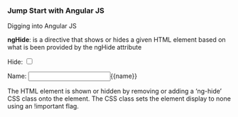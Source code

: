 ### Jump Start with Angular JS

Digging into Angular JS


**ngHide**: is a directive that shows or hides a given HTML element based on what is been provided by the ngHide attribute


<span>Hide:</span> <input type="checkbox" data-ng-model="isHidden"><br>

<div data-ng-hide="isHidden">
<span>Name:</span> <input type="text" ng-model="name" />{{name}}</div>

The HTML element is shown or hidden by removing or adding a ‘ng-hide’ CSS class onto the element. The CSS class sets the element display to none using an !important flag.

